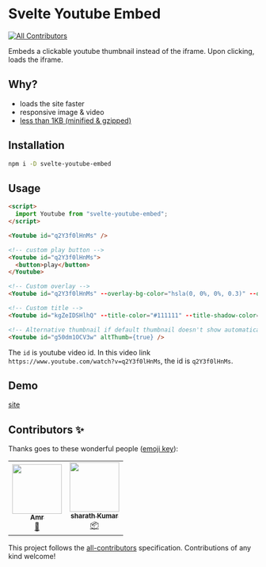 # Svelte Youtube Embed
<!-- ALL-CONTRIBUTORS-BADGE:START - Do not remove or modify this section -->
[![All Contributors](https://img.shields.io/badge/all_contributors-2-orange.svg?style=flat-square)](#contributors-)
<!-- ALL-CONTRIBUTORS-BADGE:END -->

Embeds a clickable youtube thumbnail instead of the iframe. Upon clicking, loads the iframe.

## Why?

- loads the site faster
- responsive image & video
- [less than 1KB (minified & gzipped)](https://bundlephobia.com/package/svelte-youtube-embed)

## Installation

```bash
npm i -D svelte-youtube-embed
```

## Usage

```html
<script>
  import Youtube from "svelte-youtube-embed";
</script>

<Youtube id="q2Y3f0lHnMs" />

<!-- custom play button -->
<Youtube id="q2Y3f0lHnMs">
  <button>play</button>
</Youtube>

<!-- Custom overlay -->
<Youtube id="q2Y3f0lHnMs" --overlay-bg-color="hsla(0, 0%, 0%, 0.3)" --overlay-transition="all 100ms linear" />

<!-- Custom title -->
<Youtube id="kgZeIDSHlhQ" --title-color="#111111" --title-shadow-color="#cccccc" --title-font-family="Lato, sans-serif" />

<!-- Alternative thumbnail if default thumbnail doesn't show automatically -->
<Youtube id="g50dm1OCV3w" altThumb={true} />
```

The `id` is youtube video id. In this video link `https://www.youtube.com/watch?v=q2Y3f0lHnMs`, the id is `q2Y3f0lHnMs`.

## Demo

[site](https://embed.sveltethemes.dev/)

## Contributors ✨

Thanks goes to these wonderful people ([emoji key](https://allcontributors.org/docs/en/emoji-key)):

<!-- ALL-CONTRIBUTORS-LIST:START - Do not remove or modify this section -->
<!-- prettier-ignore-start -->
<!-- markdownlint-disable -->
<table>
  <tr>
    <td align="center"><a href="https://computly.me"><img src="https://avatars.githubusercontent.com/u/12211826?v=4?s=100" width="100px;" alt=""/><br /><sub><b>Amr</b></sub></a><br /><a href="#design-416d72" title="Design">🎨</a></td>
    <td align="center"><a href="https://webjeda.com"><img src="https://avatars.githubusercontent.com/u/8033084?v=4?s=100" width="100px;" alt=""/><br /><sub><b>sharath Kumar</b></sub></a><br /><a href="#platform-sharu725" title="Packaging/porting to new platform">📦</a></td>
  </tr>
</table>

<!-- markdownlint-restore -->
<!-- prettier-ignore-end -->

<!-- ALL-CONTRIBUTORS-LIST:END -->

This project follows the [all-contributors](https://github.com/all-contributors/all-contributors) specification. Contributions of any kind welcome!
